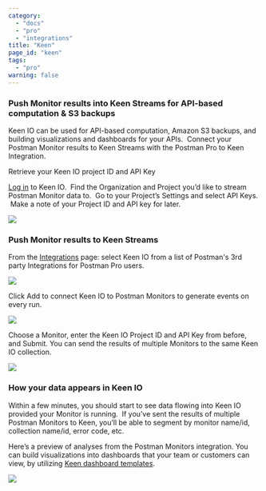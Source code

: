 ```yaml
---
category:
  - "docs"
  - "pro"
  - "integrations"
title: "Keen"
page_id: "keen"
tags: 
  - "pro"
warning: false
---
```


### Push Monitor results into Keen Streams for API-based computation & S3 backups

Keen IO can be used for API-based computation, Amazon S3 backups, and building visualizations and dashboards for your APIs.  Connect your Postman Monitor results to Keen Streams with the Postman Pro to Keen Integration.

Retrieve your Keen IO project ID and API Key

[Log in](https://keen.io/home/) to Keen IO.  Find the Organization and Project you’d like to stream Postman Monitor data to.  Go to your Project’s Settings and select API Keys.  Make a note of your Project ID and API key for later.

![](https://s3.amazonaws.com/postman-static-getpostman-com/postman-docs/59119661.jpg)

### Push Monitor results to Keen Streams

From the [Integrations](https://app.getpostman.com/dashboard/integrations) page: select Keen IO from a list of Postman's 3rd party Integrations for Postman Pro users.

![](https://lh4.googleusercontent.com/NvXKRQBv_YlXADXS9_W6e46DammWoWHamm7Cm77V9mbeoN4k8zhu80Bh0Qu1gBRR3FNBsIRCLknfraaEIJ2kEt0fTWvPM65pv7E7wYYEY0k_UM7UvXFGo8adu7Zxyhj4jY7L3Bx)

Click Add to connect Keen IO to Postman Monitors to generate events on every run.

![](https://lh5.googleusercontent.com/6_C-D4Z4Zpqev0FOdR--zETvfaVta8UCnifef02iCWMJtsy5lc9k4CPS2OynK-JIlqb29ABZdcv7GJnqFMgtbqa0KIC2WNoyfREPdCXj2tASh2byof-K08nPAJ-QT0Q9rNuMzvR)

Choose a Monitor, enter the Keen IO Project ID and API Key from before, and Submit. You can send the results of multiple Monitors to the same Keen IO collection.

![](https://s3.amazonaws.com/postman-static-getpostman-com/postman-docs/59119696.jpg)

### How your data appears in Keen IO

Within a few minutes, you should start to see data flowing into Keen IO provided your Monitor is running.  If you’ve sent the results of multiple Postman Monitors to Keen, you’ll be able to segment by monitor name/id, collection name/id, error code, etc. 

Here’s a preview of analyses from the Postman Monitors integration. You can build visualizations into dashboards that your team or customers can view, by utilizing [Keen dashboard templates](https://keen.io/docs/visualize/how-to-create-a-dashboard/).

![](https://lh3.googleusercontent.com/VIvcPzgmtkaSfR9nz96OuxboHh8Kwr2SM0wtwtIZbOfUshQkit0UkSlvnZU-TEz-g57K2uCOEhph1bZhyp1xiSd9hGUySHGLynjeKu5ZTGU0VaQq9TID6Je-C4AvbaohI8OYZRg)  
